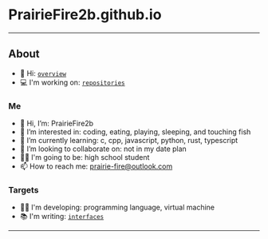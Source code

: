 # PrairieFire2b.github.io
------

## About

- 📔 Hi: [`overview`](overview.md)
- 💻 I'm working on: [`repositories`](repositories.md)

### Me
- 👋 Hi, I’m: PrairieFire2b
- 👀 I’m interested in: coding, eating, playing, sleeping, and touching fish
- 🌱 I’m currently learning: c, cpp, javascript, python, rust, typescript
- 💞️ I’m looking to collaborate on: not in my date plan
- 👨‍🎓 I'm going to be: high school student
- 📫 How to reach me: prairie-fire@outlook.com

### Targets
- 👨‍💻 I'm developing: programming language, virtual machine
- 📚 I'm writing: [`interfaces`](interfaces/index.md)

------

